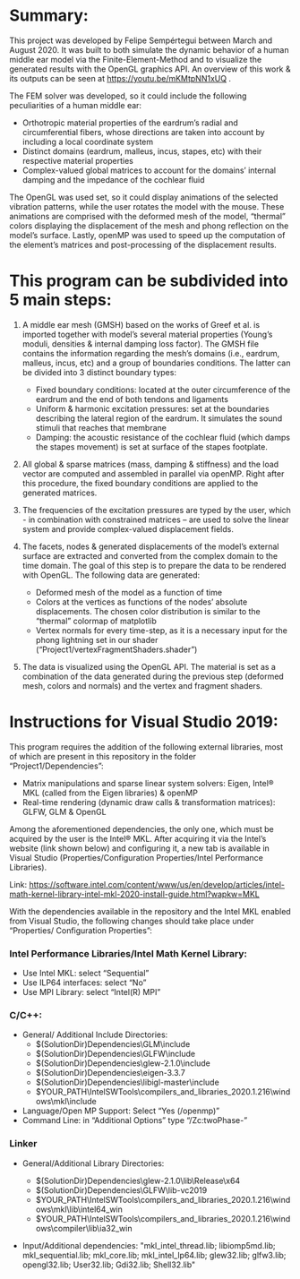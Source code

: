 # Summary:

This project was developed by Felipe Sempértegui between March and August 2020. It was built to both simulate the dynamic behavior of a human middle ear model via the Finite-Element-Method and to visualize the generated results with the OpenGL graphics API. An overview of this work & its outputs can be seen at https://youtu.be/mKMtpNN1xUQ .  

The FEM solver was developed, so it could include the following peculiarities of a human middle ear:
* Orthotropic material properties of the eardrum’s radial and circumferential fibers, whose directions are taken into account by including a local coordinate system
* Distinct domains (eardrum, malleus, incus, stapes, etc) with their respective material properties
* Complex-valued global matrices to account for the domains’ internal damping and the impedance of the cochlear fluid

The OpenGL was used set, so it could display animations of the selected vibration patterns, while the user rotates the model with the mouse. These animations are comprised with the deformed mesh of the model, “thermal” colors displaying the displacement of the mesh and phong reflection on the model’s surface. 
Lastly, openMP was used to speed up the computation of the element’s matrices and post-processing of the displacement results.

# This program can be subdivided into 5 main steps:

1. A middle ear mesh (GMSH) based on the works of Greef et al. is imported together with model’s several material properties (Young’s moduli, densities & internal damping loss factor). The GMSH file contains the information regarding the mesh’s domains (i.e., eardrum, malleus, incus, etc) and a group of boundaries conditions. The latter can be divided into 3 distinct boundary types:
   * Fixed boundary conditions: located at the outer circumference of the eardrum and the end of both tendons and ligaments
   * Uniform & harmonic excitation pressures: set at the boundaries describing the lateral region of the eardrum. It simulates the sound stimuli that reaches that membrane
   * Damping: the acoustic resistance of the cochlear fluid (which damps the stapes movement) is set at surface of the stapes footplate.

2. All global & sparse matrices (mass, damping & stiffness) and the load vector are computed and assembled in parallel via openMP. Right after this procedure, the fixed boundary conditions are applied to the generated matrices.

3. The frequencies of the excitation pressures are typed by the user, which -  in combination with constrained matrices – are used to solve the linear system and provide complex-valued displacement fields.

4. The facets, nodes & generated displacements of the model’s external surface are extracted and converted from the complex domain to the time domain. The goal of this step is to prepare the data to be rendered with OpenGL. The following data are generated:
   * Deformed mesh of the model as a function of time
   * Colors at the vertices as functions of the nodes’ absolute displacements. The chosen color distribution is similar to the “thermal” colormap of matplotlib
   * Vertex normals for every time-step, as it is a necessary input for the phong lightning set in our shader (“Project1/vertexFragmentShaders.shader”)
   
5. The data is visualized using the OpenGL API. The material is set as a combination of the data generated during the previous step (deformed mesh, colors and normals) and the vertex and fragment shaders.


# Instructions for Visual Studio 2019:

This program requires the addition of the following external libraries, most of which are present in this repository in the folder “Project1/Dependencies”:


* Matrix manipulations and sparse linear system solvers: Eigen, Intel® MKL (called from the Eigen libraries) & openMP
* Real-time rendering (dynamic draw calls & transformation matrices): GLFW, GLM & OpenGL

Among the aforementioned dependencies, the only one, which must be acquired by the user is the Intel® MKL. After acquiring it via the Intel’s website (link shown below) and configuring it, a new tab is available in Visual Studio (Properties/Configuration Properties/Intel Performance Libraries).

Link: https://software.intel.com/content/www/us/en/develop/articles/intel-math-kernel-library-intel-mkl-2020-install-guide.html?wapkw=MKL

With the dependencies available in the repository and the Intel MKL enabled from Visual Studio, the following changes should take place under “Properties/ Configuration Properties”:

### Intel Performance Libraries/Intel Math Kernel Library:
* Use Intel MKL: select “Sequential”
* Use ILP64 interfaces: select “No”
* Use MPI Library: select “Intel(R) MPI”

### C/C++:

* General/ Additional Include Directories:
   * $(SolutionDir)Dependencies\GLM\include
   * $(SolutionDir)Dependencies\GLFW\include
   * $(SolutionDir)Dependencies\glew-2.1.0\include
   * $(SolutionDir)Dependencies\eigen-3.3.7
   * $(SolutionDir)Dependencies\libigl-master\include
   * $YOUR_PATH\IntelSWTools\compilers_and_libraries_2020.1.216\windows\mkl\include
* Language/Open MP Support: Select “Yes (/openmp)”
* Command Line: in “Additional Options” type “/Zc:twoPhase-”

### Linker

* General/Additional Library Directories:
   * $(SolutionDir)Dependencies\glew-2.1.0\lib\Release\x64
   * $(SolutionDir)Dependencies\GLFW\lib-vc2019
   * $YOUR_PATH\IntelSWTools\compilers_and_libraries_2020.1.216\windows\mkl\lib\intel64_win
   * $YOUR_PATH\IntelSWTools\compilers_and_libraries_2020.1.216\windows\compiler\lib\ia32_win

* Input/Additional dependencies: "mkl_intel_thread.lib; libiomp5md.lib; mkl_sequential.lib; mkl_core.lib; mkl_intel_lp64.lib; glew32.lib; glfw3.lib; opengl32.lib; User32.lib; Gdi32.lib; Shell32.lib"

